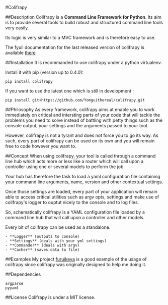 #Colifrapy

##Description
Colifrapy is a **Command Line Framework for Python**.
Its aim is to provide several tools to build robust and
structured command line tools very easily.

Its logic is very similar to a MVC framework and is therefore easy to use.

The fyull documentation for the last released version of colifrapy is available [there](http://yomguithereal.github.io/colifrapy/)

##Installation
It is recommanded to use colifrapy under a python virtualenv.

Install it with pip (version up to 0.4.0):

```
pip install colifrapy
```

If you want to use the latest one which is still in development :

```
pip install git+https://github.com/Yomguithereal/colifrapy.git
```

##Philosophy
As every framework, colifrapy aims at enable you to work immediately on critical and intersting parts of
your code that will tackle the problems you need to solve instead of battling with petty
things such as the console output, your settings and the arguments passed to your tool.

However, colifrapy is not a tyrant and does not force you to go its way. As such, every part of colifrapy can
be used on its own and you will remain free to code however you want to.

##Concept
When using colifrapy, your tool is called through a command line hub which acts more or less like a router which will call upon a controller using one or several models to perform the job.

Your hub has therefore the task to load a yaml configuration file containing your command line
arguments, name, version and other contextual settings.

Once those settings are loaded, every part of your application will remain able to access critical
utilities such as argv opts, settings and make use of colifrapy's logger to ouptut nicely to the console and to log files.

So, schematically colifrapy is a YAML configuration file loaded by a command line hub that will call upon
a controller and other models.

Every bit of colifrapy can be used as a standalone.

    - **Logger** (outputs to console)
    - **Settings** (deals with your yml settings)
    - **Commander** (deals with argv)
    - **Cacher** (saves data to file)

##Examples
My project [furuikeya](https://github.com/Yomguithereal/furuikeya) is a good example of the usage
of colifrapy since colifrapy was originally designed to help me doing it.

##Dependencies

	argparse
	pyyaml

##License
Colifrapy is under a MIT license.